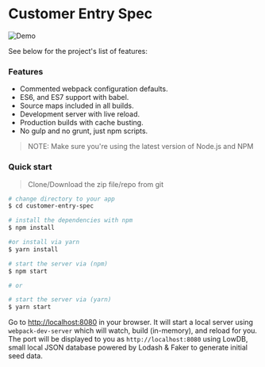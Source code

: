 # Customer Entry Spec
 
![Demo](demo.gif)

See below for the project's list of features:  

### Features

* Commented webpack configuration defaults.
* ES6, and ES7 support with babel.
* Source maps included in all builds.
* Development server with live reload.
* Production builds with cache busting.
* No gulp and no grunt, just npm scripts.

>NOTE: Make sure you're using the latest version of Node.js and NPM

### Quick start

> Clone/Download the zip file/repo from git

```bash
# change directory to your app
$ cd customer-entry-spec

# install the dependencies with npm
$ npm install

#or install via yarn
$ yarn install

# start the server via (npm)
$ npm start

# or

# start the server via (yarn)
$ yarn start
```

Go to [http://localhost:8080](http://localhost:8080) in your browser.
It will start a local server using `webpack-dev-server` which will watch, build (in-memory), and reload for you. The port will be displayed to you as `http://localhost:8080` using LowDB, small local JSON database powered by Lodash & Faker to generate initial seed data.
